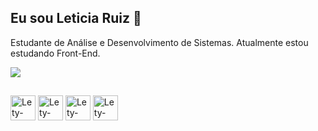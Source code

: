 ## Eu sou Leticia Ruiz 👋
Estudante de Análise e Desenvolvimento de Sistemas. Atualmente estou estudando Front-End.

<div> 
 <img  src="https://github-readme-stats.vercel.app/api?username=lettrr&show_icons=true&theme=radical&hide=contribs,prs">
</div>

##
<div>

<img align="center" alt="Lety-html" heigth="30" width="40" src="https://cdn.jsdelivr.net/gh/devicons/devicon@latest/icons/html5/html5-plain-wordmark.svg">
<img align="center" alt="Lety-html" heigth="30" width="40" src="https://cdn.jsdelivr.net/gh/devicons/devicon@latest/icons/css3/css3-original.svg">
<img align="center" alt="Lety-html" heigth="30" width="40" src="https://cdn.jsdelivr.net/gh/devicons/devicon@latest/icons/javascript/javascript-plain.svg" >
<img align="center" alt="Lety-html" heigth="30" width="40" src="https://cdn.jsdelivr.net/gh/devicons/devicon@latest/icons/mysql/mysql-original-wordmark.svg">

</div>
